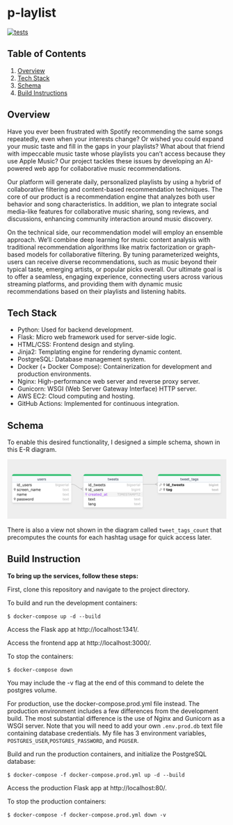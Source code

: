 # p-laylist

[![tests](https://github.com/tylerheadley/twitter-clone/actions/workflows/tests.yml/badge.svg)](https://github.com/tylerheadley/twitter-clone/actions/workflows/tests.yml)

## Table of Contents

1. [Overview](#overview)
2. [Tech Stack](#tech-stack)
3. [Schema](#schema)
4. [Build Instructions](#build-instructions)

## Overview 

Have you ever been frustrated with Spotify recommending the same songs repeatedly, even when your interests change? Or wished you could expand your music taste and fill in the gaps in your playlists? What about that friend with impeccable music taste whose playlists you can’t access because they use Apple Music? Our project tackles these issues by developing an AI-powered web app for collaborative music recommendations. 

Our platform will generate daily, personalized playlists by using a hybrid of collaborative filtering and content-based recommendation techniques. The core of our product is a recommendation engine that analyzes both user behavior and song characteristics. In addition, we plan to integrate social media-like features for collaborative music sharing, song reviews, and discussions, enhancing community interaction around music discovery.

On the technical side, our recommendation model will employ an ensemble approach. We’ll combine deep learning for music content analysis with traditional recommendation algorithms like matrix factorization or graph-based models for collaborative filtering. By tuning parameterized weights, users can receive diverse recommendations, such as music beyond their typical taste, emerging artists, or popular picks overall. Our ultimate goal is to offer a seamless, engaging experience, connecting users across various streaming platforms, and providing them with dynamic music recommendations based on their playlists and listening habits.

## Tech Stack 

 - Python: Used for backend development.
 - Flask: Micro web framework used for server-side logic.
 - HTML/CSS: Frontend design and styling.
 - Jinja2: Templating engine for rendering dynamic content.
 - PostgreSQL: Database management system.
 - Docker (+ Docker Compose): Containerization for development and production environments.
 - Nginx: High-performance web server and reverse proxy server.
 - Gunicorn: WSGI (Web Server Gateway Interface) HTTP server.
 - AWS EC2: Cloud computing and hosting.
 - GitHub Actions: Implemented for continuous integration.


## Schema 

To enable this desired functionality, I designed a simple schema, shown in this E-R diagram.

![schema E-R diagram](schema.png)

There is also a view not shown in the diagram called `tweet_tags_count` that precomputes the counts for each hashtag usage for quick access later.

## Build Instruction

**To bring up the services, follow these steps:**

First, clone this repository and navigate to the project directory.

To build and run the development containers:

```
$ docker-compose up -d --build
```

Access the Flask app at http://localhost:1341/. 

Access the frontend app at http://localhost:3000/.

To stop the containers:

```
$ docker-compose down
```

You may include the -v flag at the end of this command to delete the postgres volume.

For production, use the docker-compose.prod.yml file instead. 
The production environment includes a few differences from the development build. The most substantial difference is the use of Nginx and Gunicorn as a WSGI server.
Note that you will need to add your own `.env.prod.db` text file containing database credentials. My file has 3 environment variables, `POSTGRES_USER`,`POSTGRES_PASSWORD`, and `PGUSER`.

Build and run the production containers, and initialize the PostgreSQL database:

```
$ docker-compose -f docker-compose.prod.yml up -d --build
```

Access the production Flask app at http://localhost:80/.


To stop the production containers:

```
$ docker-compose -f docker-compose.prod.yml down -v
```

